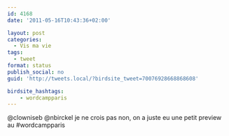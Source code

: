 ```yaml
---
id: 4168
date: '2011-05-16T10:43:36+02:00'

layout: post
categories:
  - Vis ma vie
tags:
  - tweet
format: status
publish_social: no
guid: 'http://tweets.local/?birdsite_tweet=70076928668868608'

birdsite_hashtags:
    - wordcampparis
---
```


@clowniseb @nbirckel je ne crois pas non, on a juste eu une petit preview au #wordcampparis